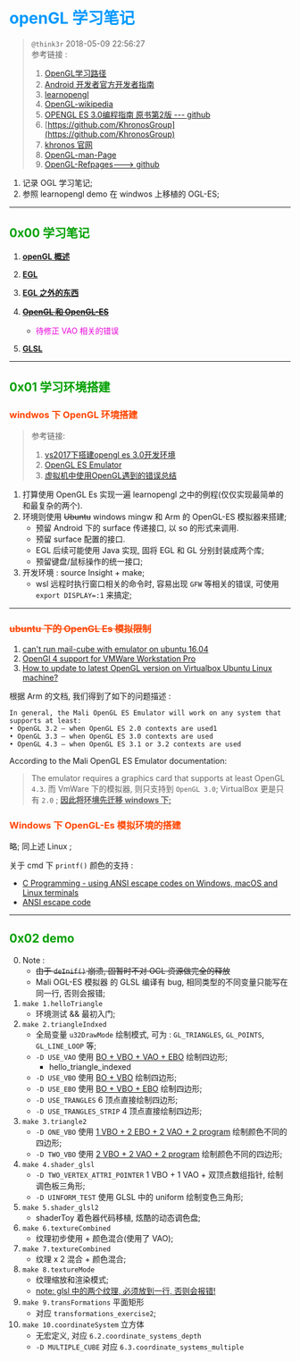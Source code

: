 # <font color=#0099ff> **openGL 学习笔记** </font>

> `@think3r` 2018-05-09 22:56:27 <br>
> 参考链接 :
> 1. [OpenGL学习路径](https://cstsinghua.github.io/2018/07/12/openGL%E5%AD%A6%E4%B9%A0%E8%B7%AF%E5%BE%84/)
> 2. [Android 开发者官方开发者指南](https://developer.android.google.cn/guide?hl=zh_cn)
> 3. [learnopengl](https://learnopengl-cn.github.io/) 
> 4. [OpenGL-wikipedia](https://zh.wikipedia.org/wiki/OpenGL)
> 5. [OPENGL ES 3.0编程指南  原书第2版 --- github](https://github.com/danginsburg/OpenGL-ES3-book)
> 6. [https://github.com/KhronosGroup](https://github.com/KhronosGroup)
> 7. [khronos 官网](https://www.khronos.org/registry/EGL/)
> 8. [OpenGL-man-Page](https://www.khronos.org/registry/EGL/sdk/docs/man/)
> 9. [OpenGL-Refpages---> github](https://github.com/KhronosGroup/OpenGL-Refpages)

1. 记录 OGL 学习笔记;
2. 参照 learnopengl demo 在 windwos 上移植的 OGL-ES;

---

## <font color=#009A000> 0x00 学习笔记 </font>

1. [**openGL 概述**](./note/openGL概述.md)

2. [**EGL**](./note/EGL.md)

3. [**EGL 之外的东西**](./note/EGL之外的东西.md)

4. ~~[**OpenGL 和 OpenGL-ES**](./note/openGL和openGL-ES.md)~~
   - <font color=#EA00DA>待修正 VAO 相关的错误</font> 

5. [**GLSL**](./note/GLSL.md)

---

## <font color=#009A000> 0x01 学习环境搭建 </font>

### <font color=#FF4500> **windwos 下 OpenGL 环境搭建** </font>

> 参考链接:
> 1. [vs2017下搭建opengl es 3.0开发环境](https://blog.csdn.net/brahmsjiang/article/details/78572141)
> 2. [OpenGL ES Emulator](https://developer.arm.com/tools-and-software/graphics-and-gaming/opengl-es-emulator/downloads)
> 3. [虚拟机中使用OpenGL遇到的错误总结 ](https://blog.csdn.net/qq_37996632/article/details/100329045)

1. 打算使用 OpenGL Es 实现一遍 learnopengl 之中的例程(仅仅实现最简单的和最复杂的两个).
2. 环境则使用 ~~Ubuntu~~ windows mingw 和 Arm 的 OpenGL-ES 模拟器来搭建;
    - 预留 Android 下的 surface 传递接口, 以 so 的形式来调用.
    - 预留 surface 配置的接口.
    - EGL 后续可能使用 Java 实现, 固将 EGL 和 GL 分别封装成两个库;
    - 预留键盘/鼠标操作的统一接口;
3. 开发环境 : source Insight + make;
    - wsl 远程时执行窗口相关的命令时, 容易出现 `GFW` 等相关的错误, 可使用 `export DISPLAY=:1` 来搞定;

---

### <font color=#FF4500> ~~ubuntu 下的 OpenGL Es 模拟限制~~ </font>

1. [can't run mail-cube with emulator on ubuntu 16.04](https://community.arm.com/developer/tools-software/graphics/f/discussions/6875/can-t-run-mail-cube-with-emulator-on-ubuntu-16-04)
2. [OpenGl 4 support for VMWare Workstation Pro](https://communities.vmware.com/thread/553334)
3. [How to update to latest OpenGL version on Virtualbox Ubuntu Linux machine?](https://askubuntu.com/questions/858407/how-to-update-to-latest-opengl-version-on-virtualbox-ubuntu-linux-machine)

根据 Arm 的文档, 我们得到了如下的问题描述 :

```text
In general, the Mali OpenGL ES Emulator will work on any system that supports at least:
• OpenGL 3.2 – when OpenGL ES 2.0 contexts are used1
• OpenGL 3.3 – when OpenGL ES 3.0 contexts are used
• OpenGL 4.3 – when OpenGL ES 3.1 or 3.2 contexts are used
```

 According to the Mali OpenGL ES Emulator documentation:
>The emulator requires a graphics card that supports at least OpenGL `4.3`.
而 VmWare 下的模拟器, 则只支持到 `OpenGL 3.0`; VirtualBox 更是只有 `2.0` ; <u>**因此将环境先迁移 windows 下;**</u>

### <font color=#FF4500> **Windows 下 OpenGL-Es 模拟环境的搭建** </font>

略; 同上述 Linux ;

关于 cmd 下 `printf()` 颜色的支持 :

- [C Programming - using ANSI escape codes on Windows, macOS and Linux terminals](https://solarianprogrammer.com/2019/04/08/c-programming-ansi-escape-codes-windows-macos-linux-terminals/)
- [ANSI escape code](https://en.wikipedia.org/wiki/ANSI_escape_code#DOS_and_Windows)

---

## <font color=#009A000> 0x02 demo </font>

0. Note :
   - ~~由于 `deInif()` 崩溃, 固暂时不对 OGL 资源做完全的释放~~
   - Mali OGL-ES 模拟器 的 GLSL 编译有 bug, 相同类型的不同变量只能写在同一行, 否则会报错;
1. `make 1.helloTriangle`
   - 环境测试 && 最初入门;
2. `make 2.triangleIndxed`
   - 全局变量 `u32DrawMode` 绘制模式, 可为 : `GL_TRIANGLES`, `GL_POINTS`, `GL_LINE_LOOP` 等;
   - `-D USE_VAO` 使用 <u>BO + VBO + VAO + EBO</u> 绘制四边形;
     - hello_triangle_indexed
   - `-D USE_VBO` 使用 <u>BO + VBO</u>  绘制四边形;
   - `-D USE_EBO` 使用 <u>BO + VBO + EBO</u> 绘制四边形;
   - `-D USE_TRANGLES` 6 顶点直接绘制四边形;
   - `-D USE_TRANGLES_STRIP` 4 顶点直接绘制四边形;
3. `make 3.triangle2`
   - `-D ONE_VBO` 使用 <u>1 VBO + 2 EBO + 2 VAO + 2 program</u> 绘制颜色不同的四边形;
   - `-D TWO_VBO` 使用 <u>2 VBO + 2 VAO + 2 program</u> 绘制颜色不同的四边形;
4. `make 4.shader_glsl`
   - `-D TWO_VERTEX_ATTRI_POINTER` 1 VBO + 1 VAO + 双顶点数组指针, 绘制调色板三角形;
   - `-D UINFORM_TEST` 使用 GLSL 中的 uniform 绘制变色三角形;
5. `make 5.shader_glsl2`
   - shaderToy 着色器代码移植, 炫酷的动态调色盘;
6. `make 6.textureCombined`
   - 纹理初步使用 + 颜色混合(使用了 VAO);
7. `make 7.textureCombined`
   - 纹理 x 2 混合 + 颜色混合;
8. `make 8.textureMode`
   - 纹理缩放和渲染模式;
   - <u>note: glsl 中的两个纹理, 必须放到一行, 否则会报错!</u>
9. `make 9.transFormations` 平面矩形
   - 对应 `transformations_exercise2`;
10. `make 10.coordinateSystem` 立方体
    - 无宏定义, 对应 `6.2.coordinate_systems_depth`
    - `-D MULTIPLE_CUBE` 对应 `6.3.coordinate_systems_multiple`
